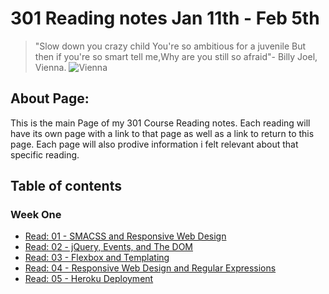 # 301 Reading notes Jan 11th - Feb 5th

> "Slow down you crazy child You're so ambitious for a juvenile But then if you're so smart tell me,Why are you still so afraid"- Billy Joel, Vienna.
![Vienna](https://www.trafalgar.com/real-word/wp-content/uploads/sites/3/2020/01/vienna-austria-november-15-2019-evening-view-of-vienna-opera-in-light-of-street-lamps-vienna-austria_t20_2wb3R6.jpg)

## **About Page:**

This is the main Page of my 301 Course Reading notes.
Each reading will have its own page with a link to that page as well as a link to return to this page. Each page will also prodive information i felt relevant about that specific reading.

## **Table of contents**

### Week One

+ [Read: 01 - SMACSS and Responsive Web Design](class01.md)
+ [Read: 02 - jQuery, Events, and The DOM](class02.md)
+ [Read: 03 - Flexbox and Templating](class03.md)
+ [Read: 04 - Responsive Web Design and Regular Expressions](class04.md)
+ [Read: 05 - Heroku Deployment](class05.md)
  